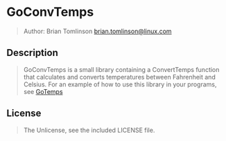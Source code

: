 # GoConvTemps

> Author: Brian Tomlinson <brian.tomlinson@linux.com>

## Description

> GoConvTemps is a small library containing a ConvertTemps function that calculates and
converts temperatures between Fahrenheit and Celsius.  For an example of how to use this
library in your programs, see [GoTemps](https://github.com/darthlukan/gotemps)

## License

> The Unlicense, see the included LICENSE file.
